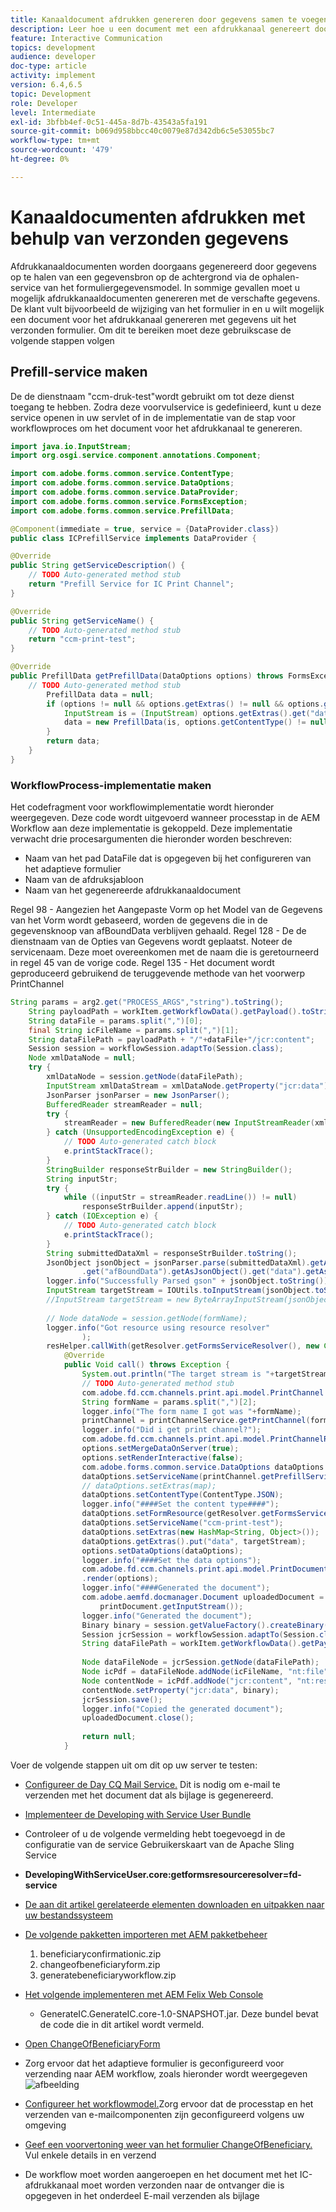 ```yaml
---
title: Kanaaldocument afdrukken genereren door gegevens samen te voegen
description: Leer hoe u een document met een afdrukkanaal genereert door de gegevens in de invoerstroom samen te voegen
feature: Interactive Communication
topics: development
audience: developer
doc-type: article
activity: implement
version: 6.4,6.5
topic: Development
role: Developer
level: Intermediate
exl-id: 3bfbb4ef-0c51-445a-8d7b-43543a5fa191
source-git-commit: b069d958bbcc40c0079e87d342db6c5e53055bc7
workflow-type: tm+mt
source-wordcount: '479'
ht-degree: 0%

---
```


# Kanaaldocumenten afdrukken met behulp van verzonden gegevens

Afdrukkanaaldocumenten worden doorgaans gegenereerd door gegevens op te halen van een gegevensbron op de achtergrond via de ophalen-service van het formuliergegevensmodel. In sommige gevallen moet u mogelijk afdrukkanaaldocumenten genereren met de verschafte gegevens. De klant vult bijvoorbeeld de wijziging van het formulier in en u wilt mogelijk een document voor het afdrukkanaal genereren met gegevens uit het verzonden formulier. Om dit te bereiken moet deze gebruikscase de volgende stappen volgen

## Prefill-service maken

De de dienstnaam &quot;ccm-druk-test&quot;wordt gebruikt om tot deze dienst toegang te hebben. Zodra deze voorvulservice is gedefinieerd, kunt u deze service openen in uw servlet of in de implementatie van de stap voor workflowproces om het document voor het afdrukkanaal te genereren.

```java
import java.io.InputStream;
import org.osgi.service.component.annotations.Component;

import com.adobe.forms.common.service.ContentType;
import com.adobe.forms.common.service.DataOptions;
import com.adobe.forms.common.service.DataProvider;
import com.adobe.forms.common.service.FormsException;
import com.adobe.forms.common.service.PrefillData;

@Component(immediate = true, service = {DataProvider.class})
public class ICPrefillService implements DataProvider {

@Override
public String getServiceDescription() {
    // TODO Auto-generated method stub
    return "Prefill Service for IC Print Channel";
}

@Override
public String getServiceName() {
    // TODO Auto-generated method stub
    return "ccm-print-test";
}

@Override
public PrefillData getPrefillData(DataOptions options) throws FormsException {
    // TODO Auto-generated method stub
        PrefillData data = null;
        if (options != null && options.getExtras() != null && options.getExtras().get("data") != null) {
            InputStream is = (InputStream) options.getExtras().get("data");
            data = new PrefillData(is, options.getContentType() != null ? options.getContentType() : ContentType.JSON);
        }
        return data;
    }
}
```

### WorkflowProcess-implementatie maken

Het codefragment voor workflowimplementatie wordt hieronder weergegeven. Deze code wordt uitgevoerd wanneer processtap in de AEM Workflow aan deze implementatie is gekoppeld. Deze implementatie verwacht drie procesargumenten die hieronder worden beschreven:

* Naam van het pad DataFile dat is opgegeven bij het configureren van het adaptieve formulier
* Naam van de afdruksjabloon
* Naam van het gegenereerde afdrukkanaaldocument

Regel 98 - Aangezien het Aangepaste Vorm op het Model van de Gegevens van het Vorm wordt gebaseerd, worden de gegevens die in de gegevensknoop van afBoundData verblijven gehaald.
Regel 128 - De de dienstnaam van de Opties van Gegevens wordt geplaatst. Noteer de servicenaam. Deze moet overeenkomen met de naam die is geretourneerd in regel 45 van de vorige code.
Regel 135 - Het document wordt geproduceerd gebruikend de teruggevende methode van het voorwerp PrintChannel


```java
String params = arg2.get("PROCESS_ARGS","string").toString();
    String payloadPath = workItem.getWorkflowData().getPayload().toString();
    String dataFile = params.split(",")[0];
    final String icFileName = params.split(",")[1];
    String dataFilePath = payloadPath + "/"+dataFile+"/jcr:content";
    Session session = workflowSession.adaptTo(Session.class);
    Node xmlDataNode = null;
    try {
        xmlDataNode = session.getNode(dataFilePath);
        InputStream xmlDataStream = xmlDataNode.getProperty("jcr:data").getBinary().getStream();
        JsonParser jsonParser = new JsonParser();
        BufferedReader streamReader = null;
        try {
            streamReader = new BufferedReader(new InputStreamReader(xmlDataStream, "UTF-8"));
        } catch (UnsupportedEncodingException e) {
            // TODO Auto-generated catch block
            e.printStackTrace();
        }
        StringBuilder responseStrBuilder = new StringBuilder();
        String inputStr;
        try {
            while ((inputStr = streamReader.readLine()) != null)
                responseStrBuilder.append(inputStr);
        } catch (IOException e) {
            // TODO Auto-generated catch block
            e.printStackTrace();
        }
        String submittedDataXml = responseStrBuilder.toString();
        JsonObject jsonObject = jsonParser.parse(submittedDataXml).getAsJsonObject().get("afData").getAsJsonObject()
                .get("afBoundData").getAsJsonObject().get("data").getAsJsonObject();
        logger.info("Successfully Parsed gson" + jsonObject.toString());
        InputStream targetStream = IOUtils.toInputStream(jsonObject.toString());
        //InputStream targetStream = new ByteArrayInputStream(jsonObject.toString().getBytes());
        
        // Node dataNode = session.getNode(formName);
        logger.info("Got resource using resource resolver"
                );
        resHelper.callWith(getResolver.getFormsServiceResolver(), new Callable<Void>() {
            @Override
            public Void call() throws Exception {
                System.out.println("The target stream is "+targetStream.available());
                // TODO Auto-generated method stub
                com.adobe.fd.ccm.channels.print.api.model.PrintChannel printChannel = null;
                String formName = params.split(",")[2];
                logger.info("The form name I got was "+formName);
                printChannel = printChannelService.getPrintChannel(formName);
                logger.info("Did i get print channel?");
                com.adobe.fd.ccm.channels.print.api.model.PrintChannelRenderOptions options = new com.adobe.fd.ccm.channels.print.api.model.PrintChannelRenderOptions();
                options.setMergeDataOnServer(true);
                options.setRenderInteractive(false);
                com.adobe.forms.common.service.DataOptions dataOptions = new com.adobe.forms.common.service.DataOptions();
                dataOptions.setServiceName(printChannel.getPrefillService());
                // dataOptions.setExtras(map);
                dataOptions.setContentType(ContentType.JSON);
                logger.info("####Set the content type####");
                dataOptions.setFormResource(getResolver.getFormsServiceResolver().getResource(formName));
                dataOptions.setServiceName("ccm-print-test");
                dataOptions.setExtras(new HashMap<String, Object>());
                dataOptions.getExtras().put("data", targetStream);
                options.setDataOptions(dataOptions);
                logger.info("####Set the data options");
                com.adobe.fd.ccm.channels.print.api.model.PrintDocument printDocument = printChannel
                .render(options);
                logger.info("####Generated the document");
                com.adobe.aemfd.docmanager.Document uploadedDocument = new com.adobe.aemfd.docmanager.Document(
                    printDocument.getInputStream());
                logger.info("Generated the document");
                Binary binary = session.getValueFactory().createBinary(printDocument.getInputStream());
                Session jcrSession = workflowSession.adaptTo(Session.class);
                String dataFilePath = workItem.getWorkflowData().getPayload().toString();
                
                Node dataFileNode = jcrSession.getNode(dataFilePath);
                Node icPdf = dataFileNode.addNode(icFileName, "nt:file");
                Node contentNode = icPdf.addNode("jcr:content", "nt:resource");
                contentNode.setProperty("jcr:data", binary);
                jcrSession.save();
                logger.info("Copied the generated document");
                uploadedDocument.close();
                
                return null;
            }
```

Voer de volgende stappen uit om dit op uw server te testen:

* [Configureer de Day CQ Mail Service.](https://helpx.adobe.com/experience-manager/6-5/communities/using/email.html) Dit is nodig om e-mail te verzenden met het document dat als bijlage is gegenereerd.
* [Implementeer de Developing with Service User Bundle](/help/forms/assets/common-osgi-bundles/DevelopingWithServiceUser.jar)
* Controleer of u de volgende vermelding hebt toegevoegd in de configuratie van de service Gebruikerskaart van de Apache Sling Service
* **DevelopingWithServiceUser.core:getformsresourceresolver=fd-service**
* [De aan dit artikel gerelateerde elementen downloaden en uitpakken naar uw bestandssysteem](assets/prefillservice.zip)
* [De volgende pakketten importeren met AEM pakketbeheer](http://localhost:4502/crx/packmgr/index.jsp)
   1. beneficiaryconfirmationic.zip
   2. changeofbeneficiaryform.zip
   3. generatebeneficiaryworkflow.zip
* [Het volgende implementeren met AEM Felix Web Console](http://localhost:4502/system/console/bundles)

   * GenerateIC.GenerateIC.core-1.0-SNAPSHOT.jar. Deze bundel bevat de code die in dit artikel wordt vermeld.

* [Open ChangeOfBeneficiaryForm](http://localhost:4502/content/dam/formsanddocuments/changebeneficiary/jcr:content?wcmmode=disabled)
* Zorg ervoor dat het adaptieve formulier is geconfigureerd voor verzending naar AEM workflow, zoals hieronder wordt weergegeven
   ![afbeelding](assets/generateic.PNG)
* [Configureer het workflowmodel.](http://localhost:4502/editor.html/conf/global/settings/workflow/models/ChangesToBeneficiary.html)Zorg ervoor dat de processtap en het verzenden van e-mailcomponenten zijn geconfigureerd volgens uw omgeving
* [Geef een voorvertoning weer van het formulier ChangeOfBeneficiary.](http://localhost:4502/content/dam/formsanddocuments/changebeneficiary/jcr:content?wcmmode=disabled) Vul enkele details in en verzend
* De workflow moet worden aangeroepen en het document met het IC-afdrukkanaal moet worden verzonden naar de ontvanger die is opgegeven in het onderdeel E-mail verzenden als bijlage
